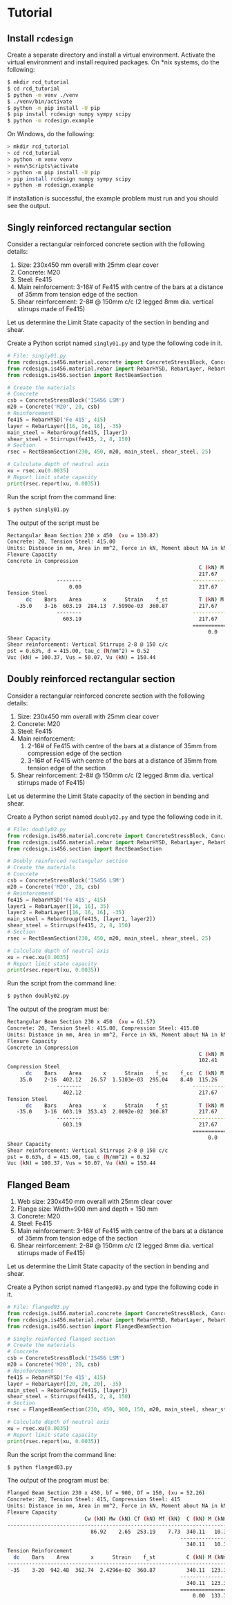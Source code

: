 # Tutorial
## Install `rcdesign`
Create a separate directory and install a virtual environment. Activate the virtual environment and install required packages. On *nix systems, do the following:
```bash
$ mkdir rcd_tutorial
$ cd rcd_tutorial
$ python -m venv ./venv
$ ./venv/bin/activate
$ python -m pip install -U pip
$ pip install rcdesign numpy sympy scipy
$ python -m rcdesign.example
```

On Windows, do the following:
```bash
> mkdir rcd_tutorial
> cd rcd_tutorial
> python -m venv venv
> venv\Scripts\activate
> python -m pip install -U pip
> pip install rcdesign numpy sympy scipy
> python -m rcdesign.example
```

If installation is successful, the example problem must run and you should see the output.

## Singly reinforced rectangular section
Consider a rectangular reinforced concrete section with the following details:
1. Size: 230x450 mm overall with 25mm clear cover
2. Concrete: M20
3. Steel: Fe415
4. Main reinforcement: 3-16# of Fe415 with centre of the bars at a distance of 35mm from tension edge of the section
4. Shear reinforcement: 2-8# @ 150mm c/c (2 legged 8mm dia. vertical stirrups made of Fe415)

Let us determine the Limit State capacity of the section in bending and shear.

Create a Python script named `singly01.py` and type the following code in it.

```python
# File: singly01.py
from rcdesign.is456.material.concrete import ConcreteStressBlock, Concrete
from rcdesign.is456.material.rebar import RebarHYSD, RebarLayer, RebarGroup, Stirrups
from rcdesign.is456.section import RectBeamSection

# Create the materials
# Concrete
csb = ConcreteStressBlock('IS456 LSM')
m20 = Concrete('M20', 20, csb)
# Reinforcement
fe415 = RebarHYSD('Fe 415', 415)
layer = RebarLayer([16, 16, 16], -35)
main_steel = RebarGroup(fe415, [layer])
shear_steel = Stirrups(fe415, 2, 8, 150)
# Section
rsec = RectBeamSection(230, 450, m20, main_steel, shear_steel, 25)

# Calculate depth of neutral axis
xu = rsec.xu(0.0035)
# Report limit state capacity
print(rsec.report(xu, 0.0035))
```
Run the script from the command line:
```bash
$ python singly01.py
```

The output of the script must be
```bash
Rectangular Beam Section 230 x 450  (xu = 130.87)
Concrete: 20, Tension Steel: 415.00
Units: Distance in mm, Area in mm^2, Force in kN, Moment about NA in kNm
Flexure Capacity
Concrete in Compression
                                                              C (kN) M (kNm)
                                                              217.67   16.64
                --------                                    ----------------
                    0.00                                      217.67   16.64
Tension Steel
      dc    Bars    Area       x      Strain    f_st          T (kN) M (kNm)
   -35.0    3-16  603.19  284.13  7.5990e-03  360.87          217.67   61.85
                --------                                    ----------------
                  603.19                                      217.67   61.85
                                                            ================
                                                                 0.0   78.48
Shear Capacity
Shear reinforcement: Vertical Stirrups 2-8 @ 150 c/c
pst = 0.63%, d = 415.00, tau_c (N/mm^2) = 0.52
Vuc (kN) = 100.37, Vus = 50.07, Vu (kN) = 150.44
```

## Doubly reinforced rectangular section
Consider a rectangular reinforced concrete section with the following details:
1. Size: 230x450 mm overall with 25mm clear cover
2. Concrete: M20
3. Steel: Fe415
4. Main reinforcement:
    1. 2-16# of Fe415 with centre of the bars at a distance of 35mm from compression edge of the section
    2. 3-16# of Fe415 with centre of the bars at a distance of 35mm from tension edge of the section
4. Shear reinforcement: 2-8# @ 150mm c/c (2 legged 8mm dia. vertical stirrups made of Fe415)

Let us determine the Limit State capacity of the section in bending and shear.

Create a Python script named `doubly02.py` and type the following code in it.

```python
# File: doubly02.py
from rcdesign.is456.material.concrete import ConcreteStressBlock, Concrete
from rcdesign.is456.material.rebar import RebarHYSD, RebarLayer, RebarGroup, Stirrups
from rcdesign.is456.section import RectBeamSection

# Doubly reinforced rectangular section
# Create the materials
# Concrete
csb = ConcreteStressBlock('IS456 LSM')
m20 = Concrete('M20', 20, csb)
# Reinforcement
fe415 = RebarHYSD('Fe 415', 415)
layer1 = RebarLayer([16, 16], 35)
layer2 = RebarLayer([16, 16, 16], -35)
main_steel = RebarGroup(fe415, [layer1, layer2])
shear_steel = Stirrups(fe415, 2, 8, 150)
# Section
rsec = RectBeamSection(230, 450, m20, main_steel, shear_steel, 25)

# Calculate depth of neutral axis
xu = rsec.xu(0.0035)
# Report limit state capacity
print(rsec.report(xu, 0.0035))
```
Run the script from the command line:
```bash
$ python doubly02.py
```

The output of the program must be:
```bash
Rectangular Beam Section 230 x 450  (xu = 61.57)
Concrete: 20, Tension Steel: 415.00, Compression Steel: 415.00
Units: Distance in mm, Area in mm^2, Force in kN, Moment about NA in kNm
Flexure Capacity
Concrete in Compression
                                                              C (kN) M (kNm)
                                                              102.41    3.68
Compression Steel
      dc    Bars    Area       x      Strain    f_sc    f_cc  C (kN) M (kNm)
    35.0    2-16  402.12   26.57  1.5103e-03  295.04    8.40  115.26    3.06
                --------                                    ----------------
                  402.12                                      217.67    6.74
Tension Steel
      dc    Bars    Area       x      Strain    f_st          T (kN) M (kNm)
   -35.0    3-16  603.19  353.43  2.0092e-02  360.87          217.67   76.93
                --------                                    ----------------
                  603.19                                      217.67   76.93
                                                            ================
                                                                 0.0   83.68
Shear Capacity
Shear reinforcement: Vertical Stirrups 2-8 @ 150 c/c
pst = 0.63%, d = 415.00, tau_c (N/mm^2) = 0.52
Vuc (kN) = 100.37, Vus = 50.07, Vu (kN) = 150.44
```

## Flanged Beam

1. Web size: 230x450 mm overall with 25mm clear cover
2. Flange size: Width=900 mm and depth = 150 mm
2. Concrete: M20
3. Steel: Fe415
4. Main reinforcement: 3-16# of Fe415 with centre of the bars at a distance of 35mm from tension edge of the section
4. Shear reinforcement: 2-8# @ 150mm c/c (2 legged 8mm dia. vertical stirrups made of Fe415)

Let us determine the Limit State capacity of the section in bending and shear.

Create a Python script named `flanged03.py` and type the following code in it.

```python
# File: flanged03.py
from rcdesign.is456.material.concrete import ConcreteStressBlock, Concrete
from rcdesign.is456.material.rebar import RebarHYSD, RebarLayer, RebarGroup, Stirrups
from rcdesign.is456.section import FlangedBeamSection

# Singly reinforced flanged section
# Create the materials
# Concrete
csb = ConcreteStressBlock('IS456 LSM')
m20 = Concrete('M20', 20, csb)
# Reinforcement
fe415 = RebarHYSD('Fe 415', 415)
layer = RebarLayer([20, 20, 20], -35)
main_steel = RebarGroup(fe415, [layer])
shear_steel = Stirrups(fe415, 2, 8, 150)
# Section
rsec = FlangedBeamSection(230, 450, 900, 150, m20, main_steel, shear_steel, 25)

# Calculate depth of neutral axis
xu = rsec.xu(0.0035)
# Report limit state capacity
print(rsec.report(xu, 0.0035))
```
Run the script from the command line:
```bash
$ python flanged03.py
```

The output of the program must be:
```bash
Flanged Beam Section 230 x 450, bf = 900, Df = 150, (xu = 52.26)
Concrete: 20, Tension Steel: 415, Compression Steel: 415
Units: Distance in mm, Area in mm^2, Force in kN, Moment about NA in kNm
Flexure Capacity
                         Cw (kN) Mw (kN) Cf (kN) Mf (kN)  C (kN) M (kNm)
------------------------------------------------------------------------
                           86.92    2.65  253.19    7.73  340.11   10.38
                                                        ----------------
                                                          340.11   10.38
Tension Reinforcement
  dc    Bars    Area       x      Strain    f_st          C (kN) M (kNm)
------------------------------------------------------------------------
 -35    3-20  942.48  362.74  2.4296e-02  360.87          340.11  123.37
                                                        ----------------
                                                          340.11  123.37
                                                        ================
                                                            0.00  133.75
```